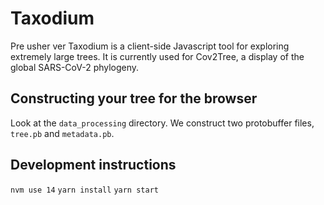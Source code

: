 # Taxodium

Pre usher ver 
Taxodium is a client-side Javascript tool for exploring extremely large trees. It is currently used for Cov2Tree, a display of the global SARS-CoV-2 phylogeny. 

## Constructing your tree for the browser

Look at the `data_processing` directory. We construct two protobuffer files, `tree.pb` and `metadata.pb`.


## Development instructions
`nvm use 14`
`yarn install`
`yarn start`
